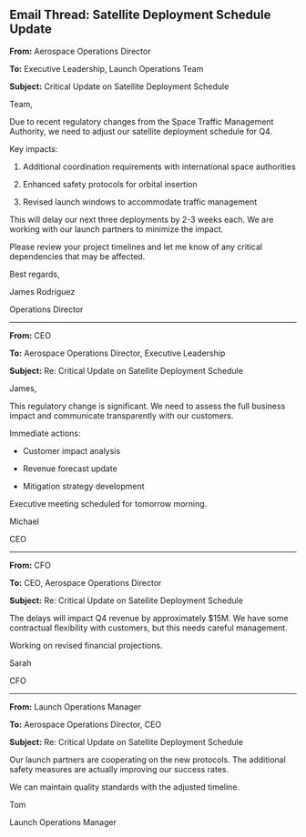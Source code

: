## Email Thread: Satellite Deployment Schedule Update

**From:** Aerospace Operations Director

**To:** Executive Leadership, Launch Operations Team

**Subject:** Critical Update on Satellite Deployment Schedule

Team,

Due to recent regulatory changes from the Space Traffic Management Authority, we need to adjust our satellite deployment schedule for Q4.

Key impacts:

1. Additional coordination requirements with international space authorities

2. Enhanced safety protocols for orbital insertion

3. Revised launch windows to accommodate traffic management

This will delay our next three deployments by 2-3 weeks each. We are working with our launch partners to minimize the impact.

Please review your project timelines and let me know of any critical dependencies that may be affected.

Best regards,

James Rodriguez

Operations Director

---

**From:** CEO

**To:** Aerospace Operations Director, Executive Leadership

**Subject:** Re: Critical Update on Satellite Deployment Schedule

James,

This regulatory change is significant. We need to assess the full business impact and communicate transparently with our customers.

Immediate actions:

- Customer impact analysis

- Revenue forecast update

- Mitigation strategy development

Executive meeting scheduled for tomorrow morning.

Michael

CEO

---

**From:** CFO

**To:** CEO, Aerospace Operations Director

**Subject:** Re: Critical Update on Satellite Deployment Schedule

The delays will impact Q4 revenue by approximately $15M. We have some contractual flexibility with customers, but this needs careful management.

Working on revised financial projections.

Sarah

CFO

---

**From:** Launch Operations Manager

**To:** Aerospace Operations Director, CEO

**Subject:** Re: Critical Update on Satellite Deployment Schedule

Our launch partners are cooperating on the new protocols. The additional safety measures are actually improving our success rates.

We can maintain quality standards with the adjusted timeline.

Tom

Launch Operations Manager
